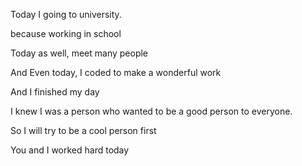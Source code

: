 Today I going to university.

because working in school

Today as well, meet many people

And Even today, I coded to make a wonderful work

And I finished my day

I knew I was a person who wanted to be a good person to everyone.

So I will try to be a cool person first

You and I worked hard today